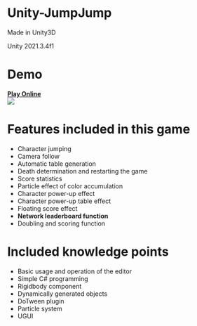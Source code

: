 # Unity-JumpJump
Made in Unity3D

Unity 2021.3.4f1

Demo
===
**[Play Online](https://github.com/chenruid/Jump-Jump/webgldemo)**  
![](https://raw.githubusercontent.com/zhenghongzhi/Unity-JumpJump/master/demo.gif)  


Features included in this game
===
- Character jumping
- Camera follow
- Automatic table generation
- Death determination and restarting the game
- Score statistics
- Particle effect of color accumulation
- Character power-up effect
- Character power-up table effect
- Floating score effect
- **Network leaderboard function**
- Doubling and scoring function

Included knowledge points
===
- Basic usage and operation of the editor
- Simple C# programming
- Rigidbody component
- Dynamically generated objects
- DoTween plugin
- Particle system
- UGUI
